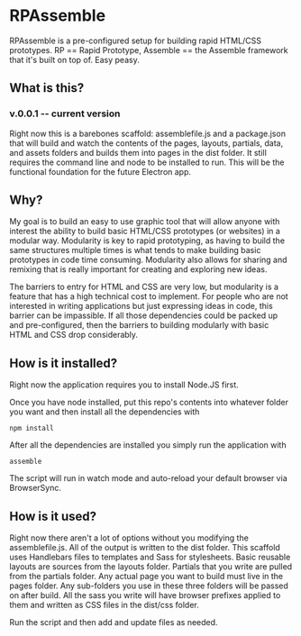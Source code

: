 # RPAssemble

RPAssemble is a pre-configured setup for building rapid HTML/CSS prototypes. RP == Rapid Prototype, Assemble == the Assemble framework that it's built on top of. Easy peasy.

## What is this?

### v.0.0.1 -- current version

Right now this is a barebones scaffold: assemblefile.js and a package.json that will build and watch the contents of the pages, layouts, partials, data, and assets folders and builds them into pages in the dist folder. It still requires the command line and node to be installed to run. This will be the functional foundation for the future Electron app.

## Why?

My goal is to build an easy to use graphic tool that will allow anyone with interest the ability to build basic HTML/CSS prototypes (or websites) in a modular way. Modularity is key to rapid prototyping, as having to build the same structures multiple times is what tends to make building basic prototypes in code time consuming. Modularity also allows for sharing and remixing that is really important for creating and exploring new ideas.

The barriers to entry for HTML and CSS are very low, but modularity is a feature that has a high technical cost to implement. For people who are not interested in writing applications but just expressing ideas in code, this barrier can be impassible. If all those dependencies could be packed up and pre-configured, then the barriers to building modularly with basic HTML and CSS drop considerably.

## How is it installed?

Right now the application requires you to install Node.JS first.

Once you have node installed, put this repo's contents into whatever folder you want and then install all the dependencies with

  `npm install`

After all the dependencies are installed you simply run the application with

  `assemble`

The script will run in watch mode and auto-reload your default browser via BrowserSync.

## How is it used?

Right now there aren't a lot of options without you modifying the assemblefile.js. All of the output is written to the dist folder. This scaffold uses Handlebars files to templates and Sass for stylesheets. Basic reusable layouts are sources from the layouts folder. Partials that you write are pulled from the partials folder. Any actual page you want to build must live in the pages folder. Any sub-folders you use in these three folders will be passed on after build. All the sass you write will have browser prefixes applied to them and written as CSS files in the dist/css folder.

Run the script and then add and update files as needed.
